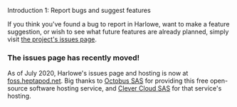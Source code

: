 Introduction 1: Report bugs and suggest features

If you think you've found a bug to report in Harlowe, want to make a feature suggestion, or wish to see what future features are already planned, simply visit [the project's issues page](https://foss.heptapod.net/games/harlowe/-/issues).

### The issues page has recently moved!

As of July 2020, Harlowe's issues page and hosting is now at [foss.heptapod.net](https://foss.heptapod.net). Big thanks to [Octobus SAS](https://octobus.net/) for providing this free open-source software hosting service, and [Clever Cloud SAS](https://www.clever-cloud.com/) for that service's hosting.
